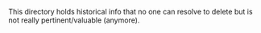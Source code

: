 This directory holds historical info that no one can resolve to delete
but is not really pertinent/valuable (anymore).
